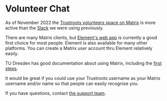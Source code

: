 # Volunteer Chat

As of November 2022 the [Trustroots volunteers space on Matrix](https://matrix.to/#/#volunteers:trustrooters.org) is more active than the [Slack](https://trustroots.slack.com/) we were using previously.

There are many Matrix clients, but [Element's web app](https://app.element.io/) is currently a good first choice for most people.  Element is also available for many other platforms. You can create a Matrix user account thru Element relatively easily.

TU Dresden has good documentation about using Matrix, including the [first steps](https://doc.matrix.tu-dresden.de/en/first-steps/).

It would be great if you could use your Trustroots username as your Matrix username and/or name so that people can easily recognise you.

If you have questions, contact [the support team](https://www.trustroots.org/support).
